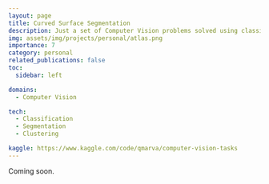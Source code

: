 ```yaml
---
layout: page
title: Curved Surface Segmentation
description: Just a set of Computer Vision problems solved using classical methods and the SAM model 
img: assets/img/projects/personal/atlas.png
importance: 7
category: personal
related_publications: false
toc:
  sidebar: left

domains: 
  - Computer Vision

tech:
  - Classification
  - Segmentation
  - Clustering

kaggle: https://www.kaggle.com/code/qmarva/computer-vision-tasks
---
```


Coming soon.